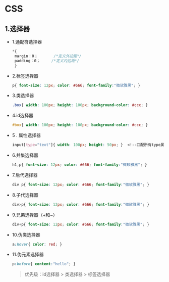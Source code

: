 # CSS

## 1.选择器

- 1.通配符选择器

   ```css
   *{
    margin：0；       /*定义外边距*/
    padding：0；     /*定义内边距*/
    }
   ```

- 2.标签选择器

    ```css
    p{ font-size: 12px; color: #666; font-family:"微软雅黑"; }
    ```

- 3.类选择器

    ```css
    .box{ width: 100px; height: 100px; background-color: #ccc; }
    ```

- 4.id选择器

    ```css
    #box{ width: 100px; height: 100px; background-color: #ccc; }
    ```

- 5 . 属性选择器

    ```css
    input[type="text"]{ width: 100px; height: 50px; }  <!--匹配所有type属性为text的input标签-->
    ```

- 6.并集选择器

    ```css
    h1,p{ font-size: 12px; color: #666; font-family:"微软雅黑"; }
    ```

- 7.后代选择器

    ```css
    div p{ font-size: 12px; color: #666; font-family:"微软雅黑"; }
    ```

- 8.子代选择器

    ```css
    div>p{ font-size: 12px; color: #666; font-family:"微软雅黑"; }
    ```

- 9.兄弟选择器（+和~）

    ```css
    div+p{ font-size: 12px; color: #666; font-family:"微软雅黑"; }
    ```

- 10.伪类选择器

    ```css
    a:hover{ color: red; }
    ```

- 11.伪元素选择器

    ```css
    p:before{ content:"hello"; }
    ```

  > 优先级：id选择器 > 类选择器 > 标签选择器
